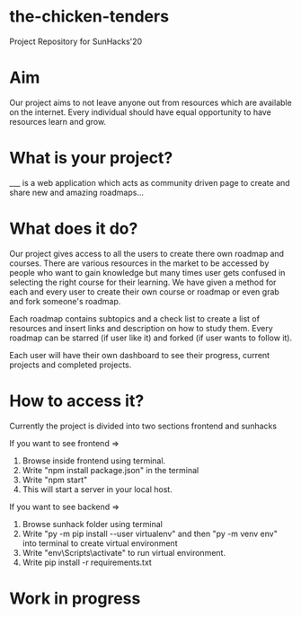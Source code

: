 # the-chicken-tenders

Project Repository for SunHacks'20

# Aim
Our project aims to not leave anyone out from resources which are available on the internet. Every individual should have equal opportunity to have resources learn and grow.

# What is your project?
___ is a web application which acts as community driven page to create and share new and amazing roadmaps...

# What does it do?
Our project gives access to all the users to create there own roadmap and courses. There are various resources in the market to be accessed by people who want to gain knowledge but many times user gets confused in selecting the right course for their learning. We have given a method for each and every user to create their own course or roadmap or even grab and fork someone's roadmap.

Each roadmap contains subtopics and a check list to create a list of resources and insert links and description on how to study them.
Every roadmap can be starred (if user like it) and forked (if user wants to follow it). 

Each user will have their own dashboard to see their progress, current projects and completed projects.

# How to access it?
Currently the project is divided into two sections frontend and sunhacks

If you want to see frontend => 
1. Browse inside frontend using terminal.
2. Write "npm install package.json" in the terminal
3. Write "npm start"
4. This will start a server in your local host.

If you want to see backend => 
1. Browse sunhack folder using terminal
2. Write "py -m pip install --user virtualenv" and then "py -m venv env" into terminal to create virtual environment
3. Write "env\Scripts\activate" to run virtual environment.
4. Write pip install -r requirements.txt

# Work in progress
